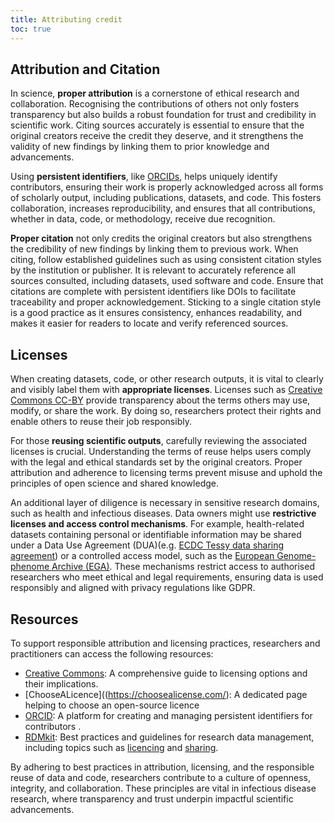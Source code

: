```yaml
---
title: Attributing credit
toc: true
---
```


## Attribution and Citation

In science, __proper attribution__ is a cornerstone of ethical research and collaboration. Recognising the contributions of others not only fosters transparency but also builds a robust foundation for trust and credibility in scientific work. Citing sources accurately is essential to ensure that the original creators receive the credit they deserve, and it strengthens the validity of new findings by linking them to prior knowledge and advancements.

Using __persistent identifiers__, like [ORCIDs](https://orcid.org/), helps uniquely identify contributors, ensuring their work is properly acknowledged across all forms of scholarly output, including publications, datasets, and code. This fosters collaboration, increases reproducibility, and ensures that all contributions, whether in data, code, or methodology, receive due recognition. 

__Proper citation__ not only credits the original creators but also strengthens the credibility of new findings by linking them to previous work. When citing, follow established guidelines such as using consistent citation styles by the institution or publisher. It is relevant to accurately reference all sources consulted, including datasets, used software and code. Ensure that citations are complete with persistent identifiers like DOIs to facilitate traceability and proper acknowledgement. Sticking to a single citation style is a good practice as it ensures consistency, enhances readability, and makes it easier for readers to locate and verify referenced sources.

## Licenses

When creating datasets, code, or other research outputs, it is vital to clearly and visibly label them with __appropriate licenses__. Licenses such as [Creative Commons CC-BY](https://creativecommons.org/share-your-work/cclicenses/ ) provide transparency about the terms others may use, modify, or share the work. By doing so, researchers protect their rights and enable others to reuse their job responsibly.

For those __reusing scientific outputs__, carefully reviewing the associated licenses is crucial. Understanding the terms of reuse helps users comply with the legal and ethical standards set by the original creators. Proper attribution and adherence to licensing terms prevent misuse and uphold the principles of open science and shared knowledge.

An additional layer of diligence is necessary in sensitive research domains, such as health and infectious diseases. Data owners might use __restrictive licenses and access control mechanisms__. For example, health-related datasets containing personal or identifiable information may be shared under a Data Use Agreement (DUA)(e.g. [ECDC Tessy data sharing agreement](https://www.ecdc.europa.eu/en/publications-data/data-sharing-agreement-tessy-data)) or a controlled access model, such as the [European Genome-phenome Archive (EGA)](https://ega-archive.org/ ). These mechanisms restrict access to authorised researchers who meet ethical and legal requirements, ensuring data is used responsibly and aligned with privacy regulations like GDPR.

## Resources

To support responsible attribution and licensing practices, researchers and practitioners can access the following resources:
* [Creative Commons](https://creativecommons.org/share-your-work/cclicenses/): A comprehensive guide to licensing options and their implications.
* [ChooseALicence]((https://choosealicense.com/): A dedicated page helping to choose an open-source licence  
* [ORCID](https://orcid.org/): A platform for creating and managing persistent identifiers for contributors .
* [RDMkit](https://rdmkit.elixir-europe.org/): Best practices and guidelines for research data management, including topics such as  [licencing](https://rdmkit.elixir-europe.org/licensing) and [sharing](https://rdmkit.elixir-europe.org/sharing). 

By adhering to best practices in attribution, licensing, and the responsible reuse of data and code, researchers contribute to a culture of openness, integrity, and collaboration. These principles are vital in infectious disease research, where transparency and trust underpin impactful scientific advancements.
